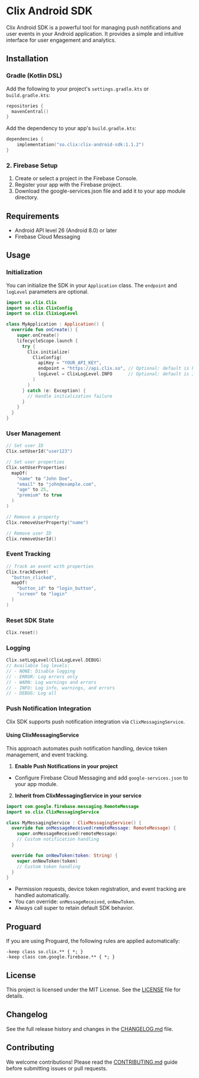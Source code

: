 # Clix Android SDK

Clix Android SDK is a powerful tool for managing push notifications and user events in your Android application. It provides a simple and intuitive interface for user engagement and analytics.

## Installation

### Gradle (Kotlin DSL)

Add the following to your project's `settings.gradle.kts` or `build.gradle.kts`:

```kotlin
repositories {
  mavenCentral()
}
```

Add the dependency to your app's `build.gradle.kts`:

```kotlin
dependencies {
    implementation("so.clix:clix-android-sdk:1.1.2")
}
```

### 2. Firebase Setup

1. Create or select a project in the Firebase Console.
2. Register your app with the Firebase project.
3. Download the google-services.json file and add it to your app module directory.

## Requirements

- Android API level 26 (Android 8.0) or later
- Firebase Cloud Messaging

## Usage

### Initialization

You can initialize the SDK in your `Application` class. The `endpoint` and `logLevel` parameters are optional.

```kotlin
import so.clix.Clix
import so.clix.ClixConfig
import so.clix.ClixLogLevel

class MyApplication : Application() {
  override fun onCreate() {
    super.onCreate()
    lifecycleScope.launch {
      try {
        Clix.initialize(
          ClixConfig(
            apiKey = "YOUR_API_KEY",
            endpoint = "https://api.clix.so", // Optional: default is https://api.clix.so
            logLevel = ClixLogLevel.INFO      // Optional: default is INFO
          )
        )
      } catch (e: Exception) {
        // Handle initialization failure
      }
    }
  }
}
```

### User Management

```kotlin
// Set user ID
Clix.setUserId("user123")

// Set user properties
Clix.setUserProperties(
  mapOf(
    "name" to "John Doe",
    "email" to "john@example.com",
    "age" to 25,
    "premium" to true
  )
)

// Remove a property
Clix.removeUserProperty("name")

// Remove user ID
Clix.removeUserId()
```

### Event Tracking

```kotlin
// Track an event with properties
Clix.trackEvent(
  "button_clicked",
  mapOf(
    "button_id" to "login_button",
    "screen" to "login"
  )
)
```

### Reset SDK State

```kotlin
Clix.reset()
```

### Logging

```kotlin
Clix.setLogLevel(ClixLogLevel.DEBUG)
// Available log levels:
// - NONE: Disable logging
// - ERROR: Log errors only
// - WARN: Log warnings and errors
// - INFO: Log info, warnings, and errors
// - DEBUG: Log all
```

### Push Notification Integration

Clix SDK supports push notification integration via `ClixMessagingService`.

#### Using ClixMessagingService

This approach automates push notification handling, device token management, and event tracking.

1. **Enable Push Notifications in your project**

- Configure Firebase Cloud Messaging and add `google-services.json` to your app module.

2. **Inherit from ClixMessagingService in your service**

```kotlin
import com.google.firebase.messaging.RemoteMessage
import so.clix.ClixMessagingService

class MyMessagingService : ClixMessagingService() {
  override fun onMessageReceived(remoteMessage: RemoteMessage) {
    super.onMessageReceived(remoteMessage)
    // Custom notification handling
  }

  override fun onNewToken(token: String) {
    super.onNewToken(token)
    // Custom token handling
  }
}
```

- Permission requests, device token registration, and event tracking are handled automatically.
- You can override: `onMessageReceived`, `onNewToken`.
- Always call super to retain default SDK behavior.

## Proguard

If you are using Proguard, the following rules are applied automatically:

```proguard
-keep class so.clix.** { *; }
-keep class com.google.firebase.** { *; }
```

## License

This project is licensed under the MIT License. See the [LICENSE](LICENSE) file for details.

## Changelog

See the full release history and changes in the [CHANGELOG.md](CHANGELOG.md) file.

## Contributing

We welcome contributions! Please read the [CONTRIBUTING.md](CONTRIBUTING.md) guide before submitting issues or pull requests.
